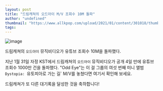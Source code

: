 ```yaml
---
layout: post
title: "드림캐쳐의 오드아이 M/V 조회수 10M 돌파"
author: "undefined"
thumbnail: "https://www.allkpop.com/upload/2021/01/content/301018/thumb/1612019884-es-sefyu4ay7fb.jpg"
tags: 
---
```



![image](https://www.allkpop.com/upload/2021/01/content/301018/1612019884-es-sefyu4ay7fb.jpg)

드림캐쳐의 `오드아이` 뮤직비디오가 유튜브 조회수 10M을 돌파했다.

지난 1월 31일 자정 KST에서 드림캐쳐의 `오드아이` 뮤직비디오가 공개 4일 만에 유튜브 조회수 1000만 건을 돌파했다. "Odd Eye"는 이 걸 그룹의 여섯 번째 미니 앨범 `Dystopia: `유토피아로 가는 길` M/V를 놓쳤다면 여기서 확인해 보세요.

드림캐쳐가 또 다른 대기록을 달성한 것을 축하합니다!